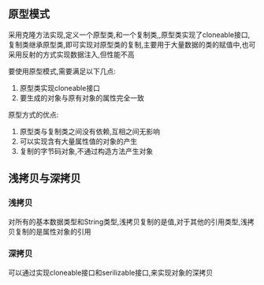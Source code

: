 ## 原型模式

采用克隆方法实现,定义一个原型类,和一个复制类,,原型类实现了cloneable接口,复制类继承原型类,即可实现对原型类的复制,主要用于大量数据的类的赋值中,也可采用反射的方式实现数据注入,但性能不高

要使用原型模式,需要满足以下几点:

1. 原型类实现cloneable接口
2. 要生成的对象与原有对象的属性完全一致

原型方式的优点:

1. 原型类与复制类之间没有依赖,互相之间无影响
2. 可以实现含有大量属性值的对象的产生
3. 复制的字节码对象,不通过构造方法产生对象

## 浅拷贝与深拷贝

### 浅拷贝

对所有的基本数据类型和String类型,浅拷贝复制的是值,对于其他的引用类型,浅拷贝复制的是属性对象的引用

### 深拷贝

可以通过实现cloneable接口和serilizable接口,来实现对象的深拷贝

